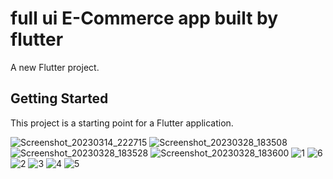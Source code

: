 # full ui **E-Commerce** app built by flutter 

A new Flutter project.

## Getting Started

This project is a starting point for a Flutter application.

![Screenshot_20230314_222715](https://user-images.githubusercontent.com/109550336/225128822-86112e51-8d98-483b-abc8-860db01d6251.png)
![Screenshot_20230328_183508](https://user-images.githubusercontent.com/109550336/228291633-43f47eb5-2382-4906-b81f-c86ee8c0e34e.png)
![Screenshot_20230328_183528](https://user-images.githubusercontent.com/109550336/228291662-6e9851d6-a0c9-4be0-839d-5deb34e82135.png)
![Screenshot_20230328_183600](https://user-images.githubusercontent.com/109550336/228291673-10ea9a1e-b261-41f6-8526-15094f11c5e4.png)
![1](https://user-images.githubusercontent.com/109550336/236318653-4320f4de-1506-4a4c-8da5-aeb5b5960225.png)
![6](https://user-images.githubusercontent.com/109550336/236318677-82088e58-c2cf-46b2-bd88-a80f1a4cc4dd.png)
![2](https://user-images.githubusercontent.com/109550336/236318702-15c8cc9b-b8de-4875-8494-9c2e28dcc073.png)
![3](https://user-images.githubusercontent.com/109550336/236318728-cb306d9d-65bc-4de8-b25e-33264f1d28b6.png)
![4](https://user-images.githubusercontent.com/109550336/236318745-dd4b1e8f-a02d-47f8-a2f5-783826f40946.png)
![5](https://user-images.githubusercontent.com/109550336/236318770-2295e799-772f-47f4-91e3-e0c489ba3270.png)
